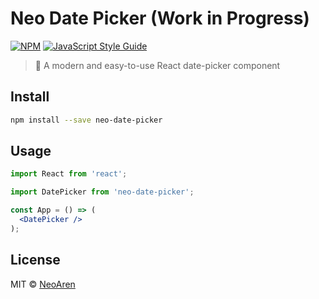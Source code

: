 # Neo Date Picker (Work in Progress)

[![NPM](https://img.shields.io/npm/v/neo-date-picker.svg)](https://www.npmjs.com/package/neo-date-picker) [![JavaScript Style Guide](https://img.shields.io/badge/code_style-standard-brightgreen.svg)](https://standardjs.com)

> 📅 A modern and easy-to-use React date-picker component

## Install

```bash
npm install --save neo-date-picker
```

## Usage

```jsx
import React from 'react';

import DatePicker from 'neo-date-picker';

const App = () => (
  <DatePicker />
);
```

## License

MIT © [NeoAren](https://github.com/NeoAren)
